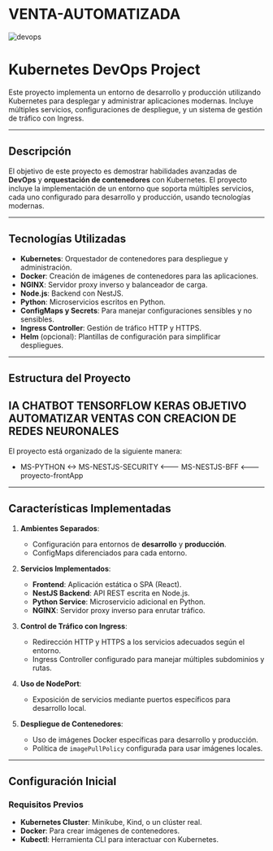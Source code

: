 # VENTA-AUTOMATIZADA
![devops](https://github.com/user-attachments/assets/4826ea40-ade8-4d8a-9984-5db511d57c05)

# Kubernetes DevOps Project

Este proyecto implementa un entorno de desarrollo y producción utilizando Kubernetes para desplegar y administrar aplicaciones modernas. Incluye múltiples servicios, configuraciones de despliegue, y un sistema de gestión de tráfico con Ingress.

---

## Descripción

El objetivo de este proyecto es demostrar habilidades avanzadas de **DevOps** y **orquestación de contenedores** con Kubernetes. El proyecto incluye la implementación de un entorno que soporta múltiples servicios, cada uno configurado para desarrollo y producción, usando tecnologías modernas.

---

## Tecnologías Utilizadas

- **Kubernetes**: Orquestador de contenedores para despliegue y administración.
- **Docker**: Creación de imágenes de contenedores para las aplicaciones.
- **NGINX**: Servidor proxy inverso y balanceador de carga.
- **Node.js**: Backend con NestJS.
- **Python**: Microservicios escritos en Python.
- **ConfigMaps y Secrets**: Para manejar configuraciones sensibles y no sensibles.
- **Ingress Controller**: Gestión de tráfico HTTP y HTTPS.
- **Helm** (opcional): Plantillas de configuración para simplificar despliegues.

---

## Estructura del Proyecto
## IA CHATBOT TENSORFLOW KERAS OBJETIVO AUTOMATIZAR VENTAS CON CREACION DE REDES NEURONALES
El proyecto está organizado de la siguiente manera:
- MS-PYTHON <-> MS-NESTJS-SECURITY <--- MS-NESTJS-BFF <---proyecto-frontApp


---

## Características Implementadas

1. **Ambientes Separados**:
   - Configuración para entornos de **desarrollo** y **producción**.
   - ConfigMaps diferenciados para cada entorno.

2. **Servicios Implementados**:
   - **Frontend**: Aplicación estática o SPA (React).
   - **NestJS Backend**: API REST escrita en Node.js.
   - **Python Service**: Microservicio adicional en Python.
   - **NGINX**: Servidor proxy inverso para enrutar tráfico.

3. **Control de Tráfico con Ingress**:
   - Redirección HTTP y HTTPS a los servicios adecuados según el entorno.
   - Ingress Controller configurado para manejar múltiples subdominios y rutas.

4. **Uso de NodePort**:
   - Exposición de servicios mediante puertos específicos para desarrollo local.

5. **Despliegue de Contenedores**:
   - Uso de imágenes Docker específicas para desarrollo y producción.
   - Política de `imagePullPolicy` configurada para usar imágenes locales.

---

## Configuración Inicial

### Requisitos Previos

- **Kubernetes Cluster**: Minikube, Kind, o un clúster real.
- **Docker**: Para crear imágenes de contenedores.
- **Kubectl**: Herramienta CLI para interactuar con Kubernetes.



